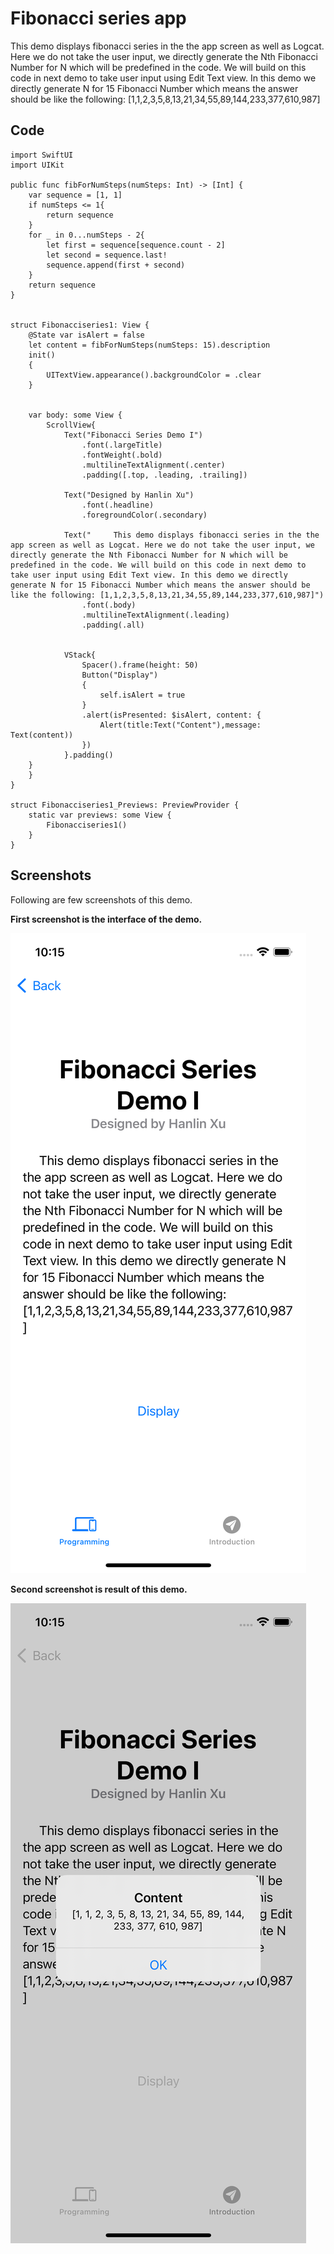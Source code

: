 # Fibonacci series app

This demo displays fibonacci series in the the app screen as well as Logcat. Here we do not take the user input, we directly generate the Nth Fibonacci Number for N which will be predefined in the code. We will build on this code in next demo to take user input using Edit Text view. In this demo we directly generate N for 15 Fibonacci Number which means the answer should be like the following: [1,1,2,3,5,8,13,21,34,55,89,144,233,377,610,987]

## Code

```
import SwiftUI
import UIKit

public func fibForNumSteps(numSteps: Int) -> [Int] {
    var sequence = [1, 1]
    if numSteps <= 1{
        return sequence
    }
    for _ in 0...numSteps - 2{
        let first = sequence[sequence.count - 2]
        let second = sequence.last!
        sequence.append(first + second)
    }
    return sequence
}


struct Fibonacciseries1: View {
    @State var isAlert = false
    let content = fibForNumSteps(numSteps: 15).description
    init()
    {
        UITextView.appearance().backgroundColor = .clear
    }
        
    
    var body: some View {
        ScrollView{
            Text("Fibonacci Series Demo I")
                .font(.largeTitle)
                .fontWeight(.bold)
                .multilineTextAlignment(.center)
                .padding([.top, .leading, .trailing])
            
            Text("Designed by Hanlin Xu")
                .font(.headline)
                .foregroundColor(.secondary)
            
            Text("     This demo displays fibonacci series in the the app screen as well as Logcat. Here we do not take the user input, we directly generate the Nth Fibonacci Number for N which will be predefined in the code. We will build on this code in next demo to take user input using Edit Text view. In this demo we directly generate N for 15 Fibonacci Number which means the answer should be like the following: [1,1,2,3,5,8,13,21,34,55,89,144,233,377,610,987]")
                .font(.body)
                .multilineTextAlignment(.leading)
                .padding(.all)
            
            
            VStack{
                Spacer().frame(height: 50)
                Button("Display")
                {
                    self.isAlert = true
                }
                .alert(isPresented: $isAlert, content: {
                    Alert(title:Text("Content"),message: Text(content))
                })
            }.padding()
    }
    }
}

struct Fibonacciseries1_Previews: PreviewProvider {
    static var previews: some View {
        Fibonacciseries1()
    }
}
```

## Screenshots

Following are few screenshots of this demo.

**First screenshot is the interface of the demo.**

![1](../../images/screenshots/fib_text_view_1.png)

**Second screenshot is result of this demo.**

![2](../../images/screenshots/fib_text_view_2.png)
